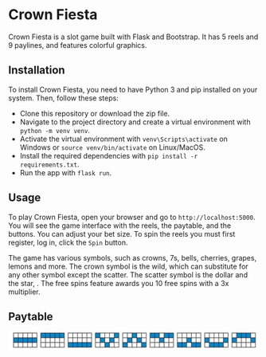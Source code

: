 # Crown Fiesta

Crown Fiesta is a slot game built with Flask and Bootstrap. It has 5 reels and 9 paylines, and features colorful graphics.

## Installation

To install Crown Fiesta, you need to have Python 3 and pip installed on your system. Then, follow these steps:

- Clone this repository or download the zip file.
- Navigate to the project directory and create a virtual environment with `python -m venv venv`.
- Activate the virtual environment with `venv\Scripts\activate` on Windows or `source venv/bin/activate` on Linux/MacOS.
- Install the required dependencies with `pip install -r requirements.txt`.
- Run the app with `flask run`.

## Usage

To play Crown Fiesta, open your browser and go to `http://localhost:5000`. You will see the game interface with the reels, the paytable, and the buttons. You can adjust your bet size. To spin the reels you must first register, log in, click the `Spin` button.

The game has various symbols, such as crowns, 7s, bells, cherries, grapes, lemons and more. The crown symbol is the wild, which can substitute for any other symbol except the scatter. The scatter symbol is the dollar and the star, . The free spins feature awards you 10 free spins with a 3x multiplier.


## Paytable

![Paytable](/static/paytable.png)
